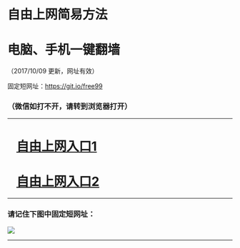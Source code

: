 ﻿# 自由上网简易方法

# 电脑、手机一键翻墙

（2017/10/09 更新，网址有效）

固定短网址：https://git.io/free99

### （微信如打不开，请转到浏览器打开）


***





# &nbsp;&nbsp; <a href="http://ft1979516004.fwq-tz-1001.info/fwqtz01.html?t=100900123582 " target="_blank">自由上网入口1</a>
# &nbsp;&nbsp; <a href="http://ft225221842.fwq-tz-1002.info/fwqtz02.html?t=100900126204 " target="_blank">自由上网入口2</a>
***

### 请记住下图中固定短网址：

<img src="https://s3-us-west-2.amazonaws.com/fwq-1001/yjfq-20170905okok.png" /> 


***


